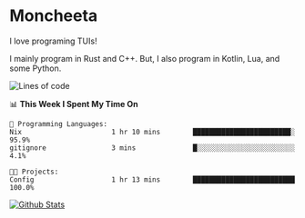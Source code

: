 # Moncheeta

I love programing TUIs!

I mainly program in Rust and C++. But, I also program in Kotlin, Lua, and some Python.

<!--START_SECTION:waka-->
![Lines of code](https://img.shields.io/badge/From%20Hello%20World%20I%27ve%20Written-230%20lines%20of%20code-blue)

📊 **This Week I Spent My Time On** 

```text
💬 Programming Languages: 
Nix                      1 hr 10 mins        ████████████████████████░   95.9% 
gitignore                3 mins              █░░░░░░░░░░░░░░░░░░░░░░░░   4.1%

🐱‍💻 Projects: 
Config                   1 hr 13 mins        █████████████████████████   100.0%

```


<!--END_SECTION:waka-->

[![Github Stats](https://github-readme-stats.vercel.app/api?username=Moncheeta&show_icons=true&hide=stars&include_all_commits=true&theme=dracula)](https://github.com/anuraghazra/github-readme-stats)
